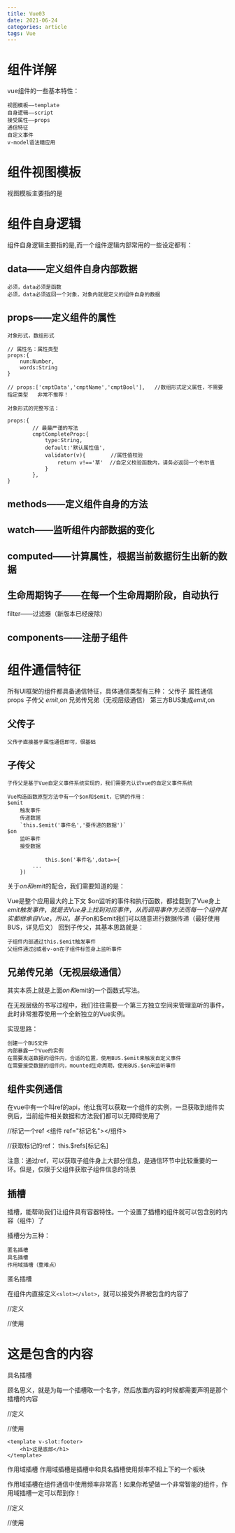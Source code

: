 ```yaml
---
title: Vue03
date: 2021-06-24
categories: article
tags: Vue
---
```

# 组件详解

vue组件的一些基本特性：

    视图模板——template
    自身逻辑——script
    接受属性——props
    通信特征
    自定义事件
    v-model语法糖应用
# 组件视图模板

视图模板主要指的是<template></template>

# 组件自身逻辑

组件自身逻辑主要指的是<script></script>,而一个组件逻辑内部常用的一些设定都有：

## data——定义组件自身内部数据

    必须，data必须是函数
    必须，data必须返回一个对象，对象内就是定义的组件自身的数据
## props——定义组件的属性

    对象形式，数组形式
    
    // 属性名：属性类型
    props:{
        num:Number,
        words:String
    }

    // props:['cmptData','cmptName','cmptBool'],   //数组形式定义属性，不需要指定类型   非常不推荐！
    
    对象形式的完整写法：
    
    props:{
            // 最最严谨的写法
            cmptCompleteProp:{
                type:String,
                default:'默认属性值',
                validator(v){        //属性值校验
                    return v!=='草'  //自定义校验函数内，请务必返回一个布尔值
                }
            },
    }
## methods——定义组件自身的方法

## watch——监听组件内部数据的变化

## computed——计算属性，根据当前数据衍生出新的数据

## 生命周期钩子——在每一个生命周期阶段，自动执行

filter——过滤器（新版本已经废除）

## components——注册子组件

# 组件通信特征
所有UI框架的组件都具备通信特征，具体通信类型有三种：
    父传子
        属性通信props
    子传父
        $emit,$on
    兄弟传兄弟（无视层级通信）
        第三方BUS集成$emit,$on
## 父传子

    父传子直接基于属性通信即可，很基础

## 子传父

    子传父是基于Vue自定义事件系统实现的，我们需要先认识vue的自定义事件系统

    Vue构造函数原型方法中有一个$on和$emit，它俩的作用：
    $emit
        触发事件
        传递数据
        `this.$emit('事件名','要传递的数据')`
    $on
        监听事件
        接受数据
        
                this.$on('事件名',data=>{
            ...
        })
        
关于$on和$emit的配合，我们需要知道的是：

Vue是整个应用最大的上下文
$on监听的事件和执行函数，都挂载到了Vue身上
$emit触发事件，就是去Vue身上找到对应事件，从而调用事件方法
而每一个组件其实都继承自Vue，所以，基于$on和$emit我们可以随意进行数据传递（最好使用BUS，详见后文）
回到子传父，其基本思路就是：

    子组件内部通过this.$emit触发事件
    父组件通过@或者v-on在子组件标签身上监听事件

## 兄弟传兄弟（无视层级通信）

其实本质上就是上面$on和$emit的一个函数式写法。

在无视层级的书写过程中，我们往往需要一个第三方独立空间来管理监听的事件，此时非常推荐使用一个全新独立的Vue实例。

实现思路：

    创建一个BUS文件
    内部暴露一个Vue的实例
    在需要发送数据的组件内，合适的位置，使用BUS.$emit来触发自定义事件
    在需要接受数据的组件内，mounted生命周期，使用BUS.$on来监听事件

## 组件实例通信

在vue中有一个叫ref的api，他让我可以获取一个组件的实例，一旦获取到组件实例后，当前组件相关数据和方法我们都可以无障碍使用了

//标记一个ref
<组件 ref="标记名"></组件>

//获取标记的ref：
this.$refs[标记名]

注意：通过ref，可以获取子组件身上大部分信息，是通信环节中比较重要的一环。但是，仅限于父组件获取子组件信息的场景

## 插槽 
插槽，能帮助我们让组件具有容器特性。一个设置了插槽的组件就可以包含别的内容（组件）了

插槽分为三种：

    匿名插槽
    具名插槽
    作用域插槽（重难点）

匿名插槽

在组件内直接定义`<slot></slot>`，就可以接受外界被包含的内容了

//定义
<template>
  <div class="wrap">
    <p>这是一个带有插槽的组件</p>
    <slot></slot>
  </div>
</template>


//使用
<SlotCmpt>
    <h1>这是包含的内容</h1>
</SlotCmpt>

具名插槽

顾名思义，就是为每一个插槽取一个名字，然后放置内容的时候都需要声明是那个插槽的内容

//定义
<template>
  <div class="wrap">
    <p>这是一个具名插槽</p>
    <slot name="header"></slot>
    <slot name="footer"></slot>
  </div>
</template>

//使用
<NamedSlot>
    <template v-slot:header>
    	<h1>这是头部</h1>    	
    </template>
    
    <template v-slot:footer>
    	<h1>这是底部</h1>
    </template>
</NamedSlot>


作用域插槽
作用域插槽是插槽中和具名插槽使用频率不相上下的一个板块

作用域插槽在组件通信中使用频率非常高！如果你希望做一个非常智能的组件，作用域插槽一定可以帮到你！


//定义
<template>
  <div>
    <p>这是一个作用域插槽</p>
    <!-- 
        外界接收到的作用域对象长这样：
            {name1,name2,name3}
     -->
    <slot :person1="name1" :person2="name2" :person3="name3"></slot>
  </div>
</template>


//使用
<div>
    <ScopeSlot>
        <!-- 
        1.此处的persons是自己定义的名字
        2.persons代表了子组件内整个作用域插槽
        -->
        <template v-slot="persons">
			{{ persons }}
        </template>
    </ScopeSlot>
    <!-- 还可以通过解构的方式来获取子组件的数据 -->
    <ScopeSlot>
        <template v-slot="{ person1 }">
			{{ person1 }}
        </template>
    </ScopeSlot>
</div>
